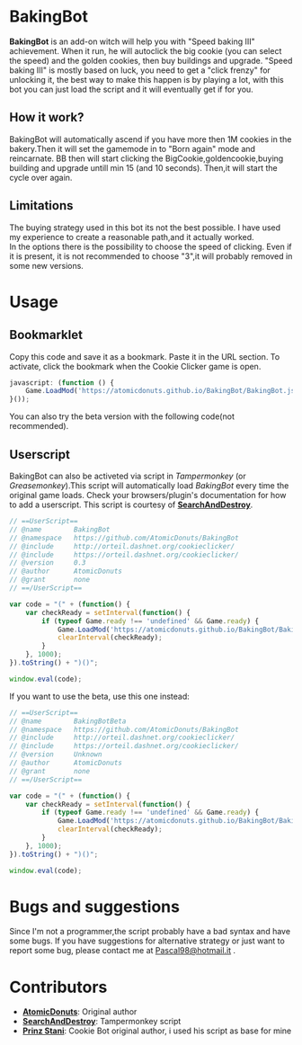 # BakingBot
**BakingBot** is an add-on witch will help you with "Speed baking III" achievement. When it run, he will autoclick the big cookie (you can select the speed) and the golden cookies, then buy buildings and upgrade. "Speed baking III" is mostly based on luck, you need to get a "click frenzy" for unlocking it, the best way to make this happen is by playing a lot, with this bot you can just load the script and it will eventually get if for you.

## How it work?
BakingBot will automatically ascend if you have more then 1M cookies in the bakery.Then it will set the gamemode in to "Born again" mode and reincarnate.
BB then will start clicking the BigCookie,goldencookie,buying building and upgrade untill min 15 (and 10 seconds).
Then,it will start the cycle over again.

## Limitations
The buying strategy used in this bot its not the best possible.
I have used my experience to create a reasonable path,and it actually worked.  
In the options there is the possibility to choose the speed of clicking.
Even if it is present, it is not recommended to choose "3",it will probably removed in some new versions.

# Usage

## Bookmarklet
Copy this code and save it as a bookmark. Paste it in the URL section. To activate, click the bookmark when the Cookie Clicker game is open.

```javascript
javascript: (function () {
	Game.LoadMod('https://atomicdonuts.github.io/BakingBot/BakingBot.js');
}());
```
You can also try the beta version with the following code(not recommended).

## Userscript

BakingBot can also be activeted via script in *Tampermonkey* (or *Greasemonkey*).This script will automatically load *BakingBot* every time the original game loads. Check your browsers/plugin's documentation for how to add a userscript. This script is courtesy of **[SearchAndDestroy](https://github.com/SearchAndDestroy)**.

```javascript
// ==UserScript==
// @name        BakingBot
// @namespace   https://github.com/AtomicDonuts/BakingBot
// @include     http://orteil.dashnet.org/cookieclicker/
// @include     https://orteil.dashnet.org/cookieclicker/
// @version     0.3
// @author      AtomicDonuts
// @grant       none
// ==/UserScript==

var code = "(" + (function() {
    var checkReady = setInterval(function() {
        if (typeof Game.ready !== 'undefined' && Game.ready) {
            Game.LoadMod('https://atomicdonuts.github.io/BakingBot/BakingBot.js');
            clearInterval(checkReady);
        }
    }, 1000);
}).toString() + ")()";

window.eval(code);
```

If you want to use the beta, use this one instead:

```javascript
// ==UserScript==
// @name        BakingBotBeta
// @namespace   https://github.com/AtomicDonuts/BakingBot
// @include     http://orteil.dashnet.org/cookieclicker/
// @include     https://orteil.dashnet.org/cookieclicker/
// @version     Unknown
// @author      AtomicDonuts
// @grant       none
// ==/UserScript==

var code = "(" + (function() {
    var checkReady = setInterval(function() {
        if (typeof Game.ready !== 'undefined' && Game.ready) {
            Game.LoadMod('https://atomicdonuts.github.io/BakingBot/BakingBotBeta.js');
            clearInterval(checkReady);
        }
    }, 1000);
}).toString() + ")()";

window.eval(code);
```

# Bugs and suggestions
Since I'm not a programmer,the script probably have a bad syntax and have some bugs.
If you have suggestions for alternative strategy or just want to report some bug, please contact me at Pascal98@hotmail.it .

# Contributors
* **[AtomicDonuts](https://github.com/AtomicDonuts)**: Original author
* **[SearchAndDestroy](https://github.com/SearchAndDestroy)**: Tampermonkey script
* **[Prinz Stani](https://github.com/prinzstani)**: Cookie Bot original author, i used his script as base for mine
